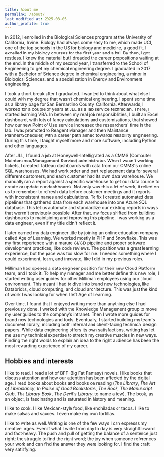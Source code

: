 ```yaml
---
title: About me
permalink: /about/
last_modified_at: 2025-03-05
author_profile: true
---
```


In 2012, I enrolled in the Biological Sciences program at the University of California, Irvine. Biology had always come easy to me, which made UCI, one of the top schools in the US for biology and medicine, a good fit. I excelled in my biology courses for the first year and a hal. By then, I got restless. I knew the material but I dreaded the career propositions waiting at the end. In the middle of my second year, I transferred to the School of Engineering to get my chemical engineering degree. I graduated in 2017 with a Bachelor of Science degree in chemical engineering, a minor in Biological Sciences, and a specialization in Energy and Environment engineering.

I took a short break after I graduated. I wanted to think about what else I could with my degree that wasn't chemical engineering. I spent some time as a library page for San Bernardino County, California. Afterwards, I worked for a couple of years at JLL as a lab service technician. There, I started learning VBA. In between my real job responsibilities, I built an Excel dashboard, with lots of fancy calculations and customizations, that showed how our new Point of Use service increased the researchers' time in the lab. I was promoted to Reagent Manager and then Maintance Planner/Scheduler, with a career path aimed towards reliability engineering. During this time, I taught myself more and more software, including Python and other languages.

After JLL, I found a job at Honeywell-Intelligrated as a CMMS (Computer Maintenance/Management Service) administrator. When I wasn't working tickets, I created Tableau dashboards with data from our CMMS's online SQL warehouses. We had work order and part replacement data for several different customers, and each customer had its own data warehouse. We manually ran a report against a specific warehouse to get our data source to create or update our dashboards. Not only was this a lot of work, it relied on us to remember to refresh data before customer meetings and it reports with inconsistent names and calculations. To fix I created automated data pipelines that gathered data from each warehouse into one Azure SQL database. This let us automate and standardize our existing reports in ways that weren't previously possible. After that, my focus shifted from building dashboards to maintaining and improving this pipeline. I was working as a data engineer, even if my title didn't reflect it.

I later earned my data engineer title by joining an online education company called Age of Learning. We worked mostly in PHP and Snowflake. This was my first experience with a mature CI/CD pipeline and proper software development practices, like code reviews. The position was a great learning experience, but the pace was too slow for me. I needed something where I could experiment, learn, and innovate, like I did in my previous roles.

Milliman had opened a data engineer position for their new Cloud Platform team, and I took it. To help my manager and me better define this new role, I started writing user guides for other Milliman employees using our cloud environment. This meant I had to dive into brand new technologies, like Databricks, cloud computing, and cloud architecture. This was just the kind of work I was looking for when I left Age of Learning.

Over time, I found that I enjoyed writing more than anything else I had previously done. I worked with the Knowledge Management group to move my user guides to the company's intranet. Then I wrote more guides for brand new technologies and tools. Eventually, I started building my team's document library, including both internal and client-facing technical design papers. While data engineering offers its own satisfactions, writing has let me use my technical expertise to stretch my creative muscles in new ways. Finding the right words to explain an idea to the right audience has been the most rewarding experience of my career.

## Hobbies and interests

I like to read. I read a lot of BFF (Big Fat Fantasy) novels. I like books that discuss attention and how our attention has been affected by the digital age. I read books about books and books on reading (*The Library*, *The Art of Libromancy*, *In Praise of Good Bookstores*, *The Book*, *The Manuscript Club*, *The Library Book*, *The Devil's Library*, to name a few). The book, as an object, is fascinating and is saturated in history and meaning.

I like to cook. I like Mexican-style food, like enchiladas or tacos. I like to make salsas and sauces. I even make my own tortillas.

I like to write as well. Writing is one of the few ways I can expresss my creative urges. Even if what I write from day to day is very straightforward and fact-heavy. The push and pull of getting the balance of a sentence just right; the struggle to find the right word; the joy when someone references your work and can find the answer they were looking for. I find the craft very satisfying.

